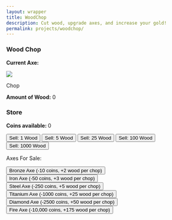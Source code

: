 ```yaml
---
layout: wrapper
title: WoodChop
description: Cut wood, upgrade axes, and increase your gold!
permalink: projects/woodchop/
---
```



<link rel="stylesheet" type="text/css" href="{{ site.url }}/assets/css/woodchop.css">

<main>
	<div class="section">
		<h3>Wood Chop</h3>
		<p><b>Current Axe:</b> <span id="axeType"></span></p>
		<a class="more round" id="chopWood">
			<img id="axeImg" src="{{site.url}}/assets/img/woodchop/hand.png">
			<p>Chop</p>
		</a>
		<p><b>Amount of Wood:</b> <span id="woodAmt">0</span></p>
	</div>
	<div class="section">
		<h3>Store</h3>
		<p><b>Coins available: </b><span id="coinAmt">0</span></p>
		<button class ="sellButton" id="sellWood">
			Sell: 1 Wood
		</button>
		<button class ="sellButton" id="sellWood5x">
			Sell: 5 Wood
		</button>
		<button class ="sellButton" id="sellWood25x">
			Sell: 25 Wood
		</button>
		<button class ="sellButton" id="sellWood100x">
			Sell: 100 Wood
		</button>
		<button class ="sellButton" id="sellWood1000x">
			Sell: 1000 Wood
		</button>
		<p>Axes For Sale:</p>
		<button class ="buyButton" id="buyBronzeAxe">
			Bronze Axe (-10 coins, +2 wood per chop)
		</button>
		<button class ="buyButton" id="buyIronAxe">
			Iron Axe (-50 coins, +3 wood per chop)
		</button>
		<button class ="buyButton" id="buySteelAxe">
			Steel Axe (-250 coins, +5 wood per chop)
		</button>
		<br>
		<button class ="buyButton" id="buyTitaniumAxe">Titanium Axe (-1000 coins, +25 wood per chop)</button>
		<button class ="buyButton" id="buyDiamondAxe">Diamond Axe (-2500 coins, +50 wood per chop)</button>
		<br>
		<button class ="buyButton" id="buyFireAxe">Fire Axe (-10,000 coins, +175 wood per chop)</button>
	</div>
</main>

<script src="https://ajax.googleapis.com/ajax/libs/jquery/3.3.1/jquery.min.js"></script>
<script src='{{site.url}}/assets/js/woodchop.js'>
</script>
